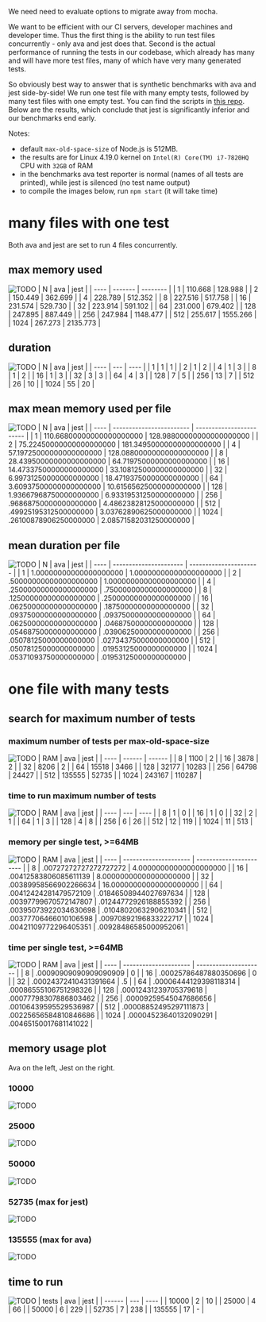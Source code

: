 We need need to evaluate options to migrate away from mocha.

We want to be efficient with our CI servers, developer machines and developer time.
Thus the first thing is the ability to run test files concurrently - only ava and jest does that.
Second is the actual performance of running the tests in our codebase, which already has many and will have more test files, many of which have very many generated tests.

So obviously best way to answer that is synthetic benchmarks with ava and jest side-by-side!
We run one test file with many empty tests, followed by many test files with one empty test.
You can find the scripts in [this repo](todo).
Below are the results, which conclude that jest is significantly inferior and our benchmarks end early.

Notes:
* default `max-old-space-size` of Node.js is 512MB.
* the results are for Linux 4.19.0 kernel on `Intel(R) Core(TM) i7-7820HQ` CPU with `32GB` of RAM
* in the benchmarks ava test reporter is normal (names of all tests are printed), while jest is silenced (no test name output)
* to compile the images below, run `npm start` (it will take time)

# many files with one test

Both ava and jest are set to run 4 files concurrently.

## max memory used

![TODO](memory.png)
| N    | ava     | jest     |
| ---- | ------- | -------- |
| 1    | 110.668 | 128.988  |
| 2    | 150.449 | 362.699  |
| 4    | 228.789 | 512.352  |
| 8    | 227.516 | 517.758  |
| 16   | 231.574 | 529.730  |
| 32   | 223.914 | 591.102  |
| 64   | 231.000 | 679.402  |
| 128  | 247.895 | 887.449  |
| 256  | 247.984 | 1148.477 |
| 512  | 255.617 | 1555.266 |
| 1024 | 267.273 | 2135.773 |

## duration

![TODO](multifile-duration.png)
| N    | ava | jest |
| ---- | --- | ---- |
| 1    | 1   | 1    |
| 2    | 1   | 2    |
| 4    | 1   | 3    |
| 8    | 1   | 2    |
| 16   | 1   | 3    |
| 32   | 3   | 3    |
| 64   | 4   | 3    |
| 128  | 7   | 5    |
| 256  | 13  | 7    |
| 512  | 26  | 10   |
| 1024 | 55  | 20   |

## max mean memory used per file

![TODO](memory-per-file.png)
| N    | ava                      | jest                     |
| ---- | ------------------------ | ------------------------ |
| 1    | 110.66800000000000000000 | 128.98800000000000000000 |
| 2    | 75.22450000000000000000  | 181.34950000000000000000 |
| 4    | 57.19725000000000000000  | 128.08800000000000000000 |
| 8    | 28.43950000000000000000  | 64.71975000000000000000  |
| 16   | 14.47337500000000000000  | 33.10812500000000000000  |
| 32   | 6.99731250000000000000   | 18.47193750000000000000  |
| 64   | 3.60937500000000000000   | 10.61565625000000000000  |
| 128  | 1.93667968750000000000   | 6.93319531250000000000   |
| 256  | .96868750000000000000    | 4.48623828125000000000   |
| 512  | .49925195312500000000    | 3.03762890625000000000   |
| 1024 | .26100878906250000000    | 2.08571582031250000000   |

## mean duration per file

![TODO](time-per-file.png)
| N    | ava                    | jest                   |
| ---- | ---------------------- | ---------------------- |
| 1    | 1.00000000000000000000 | 1.00000000000000000000 |
| 2    | .50000000000000000000  | 1.00000000000000000000 |
| 4    | .25000000000000000000  | .75000000000000000000  |
| 8    | .12500000000000000000  | .25000000000000000000  |
| 16   | .06250000000000000000  | .18750000000000000000  |
| 32   | .09375000000000000000  | .09375000000000000000  |
| 64   | .06250000000000000000  | .04687500000000000000  |
| 128  | .05468750000000000000  | .03906250000000000000  |
| 256  | .05078125000000000000  | .02734375000000000000  |
| 512  | .05078125000000000000  | .01953125000000000000  |
| 1024 | .05371093750000000000  | .01953125000000000000  |

# one file with many tests

## search for maximum number of tests

### maximum number of tests per max-old-space-size

![TODO](max-test-count.png)
| RAM  | ava    | jest   |
| ---- | ------ | ------ |
| 8    | 1100   | 2      |
| 16   | 3878   | 2      |
| 32   | 8206   | 2      |
| 64   | 15518  | 3466   |
| 128  | 32177  | 10283  |
| 256  | 64798  | 24427  |
| 512  | 135555 | 52735  |
| 1024 | 243167 | 110287 |

### time to run maximum number of tests

![TODO](duration.png)
| RAM  | ava | jest |
| ---- | --- | ---- |
| 8    | 1   | 0    |
| 16   | 1   | 0    |
| 32   | 2   | 1    |
| 64   | 1   | 3    |
| 128  | 4   | 8    |
| 256  | 6   | 26   |
| 512  | 12  | 119  |
| 1024 | 11  | 513  |

### memory per single test, >=64MB

![TODO](memory-per-test.png)
| RAM  | ava                   | jest                    |
| ---- | --------------------- | ----------------------- |
| 8    | .00727272727272727272 | 4.00000000000000000000  |
| 16   | .00412583806085611139 | 8.00000000000000000000  |
| 32   | .00389958566902266634 | 16.00000000000000000000 |
| 64   | .00412424281479572109 | .01846508944027697634   |
| 128  | .00397799670572147807 | .01244772926188855392   |
| 256  | .00395073922034630698 | .01048020632906210341   |
| 512  | .00377706466010106598 | .00970892196833222717   |
| 1024 | .00421109772296405351 | .00928486585000952061   |

### time per single test, >=64MB

![TODO](time-per-test.png)
| RAM  | ava                   | jest                  |
| ---- | --------------------- | --------------------- |
| 8    | .00090909090909090909 | 0                     |
| 16   | .00025786487880350696 | 0                     |
| 32   | .00024372410431391664 | .5                    |
| 64   | .00006444129398118314 | .00086555106751298326 |
| 128  | .00012431239705379618 | .00077798307886803462 |
| 256  | .00009259545047686656 | .00106439595529536987 |
| 512  | .00008852495297111873 | .00225656584810846686 |
| 1024 | .00004523640132090291 | .00465150017681141022 |

## memory usage plot

Ava on the left, Jest on the right.

### 10000

![TODO](plot-sidebyside-512-10000.png)

### 25000

![TODO](plot-sidebyside-512-25000.png)

### 50000

![TODO](plot-sidebyside-512-50000.png)

### 52735 (max for jest)

![TODO](plot-sidebyside-512-52735.png)

### 135555 (max for ava)

![TODO](plot-sidebyside-512-135555.png)

## time to run

![TODO](duration-512.png)
| tests  | ava | jest |
| ------ | --- | ---- |
| 10000  | 2   | 10   |
| 25000  | 4   | 66   |
| 50000  | 6   | 229  |
| 52735  | 7   | 238  |
| 135555 | 17  | -    |
